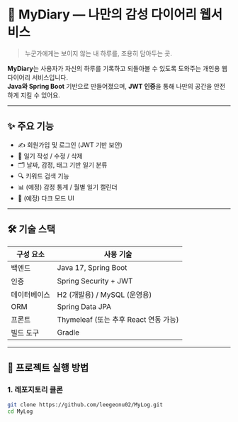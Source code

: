 # 📖 MyDiary — 나만의 감성 다이어리 웹서비스

> 누군가에게는 보이지 않는 내 하루를, 조용히 담아두는 곳.

**MyDiary**는 사용자가 자신의 하루를 기록하고 되돌아볼 수 있도록 도와주는 개인용 웹 다이어리 서비스입니다.  
**Java와 Spring Boot** 기반으로 만들어졌으며, **JWT 인증**을 통해 나만의 공간을 안전하게 지킬 수 있어요.

---

## ✨ 주요 기능

- ✍️ 회원가입 및 로그인 (JWT 기반 보안)
- 📝 일기 작성 / 수정 / 삭제
- 🗂 날짜, 감정, 태그 기반 일기 분류
- 🔍 키워드 검색 기능
- 📊 (예정) 감정 통계 / 월별 일기 캘린더
- 🌙 (예정) 다크 모드 UI

---

## 🛠 기술 스택

| 구성 요소 | 사용 기술                             |
|-----------|----------------------------------------|
| 백엔드    | Java 17, Spring Boot                   |
| 인증      | Spring Security + JWT                  |
| 데이터베이스 | H2 (개발용) / MySQL (운영용)             |
| ORM       | Spring Data JPA                        |
| 프론트    | Thymeleaf (또는 추후 React 연동 가능) |
| 빌드 도구 | Gradle                                 |

---

## 🚀 프로젝트 실행 방법

### 1. 레포지토리 클론
```bash
git clone https://github.com/leegeonu02/MyLog.git
cd MyLog
